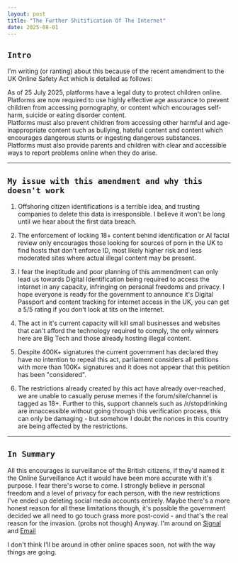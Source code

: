 ```yaml
---
layout: post
title: "The Further Shitification Of The Internet"
date: 2025-08-01
---
```


## `Intro`

I'm writing (or ranting) about this because of the recent amendment to the UK Online Safety Act which is detailed as follows: 

<div class="highlighted-block"> 
As of 25 July 2025, platforms have a legal duty to protect children online. Platforms are now required to use highly effective age assurance to prevent children from accessing pornography, or content which encourages self-harm, suicide or eating disorder content.
</div>
<div class="highlighted-block"> 
Platforms must also prevent children from accessing other harmful and age-inappropriate content such as bullying, hateful content and content which encourages dangerous stunts or ingesting dangerous substances. Platforms must also provide parents and children with clear and accessible ways to report problems online when they do arise.
</div>

---

## `My issue with this amendment and why this doesn't work`

1. Offshoring citizen identifications is a terrible idea, and trusting companies to delete this data is irresponsible. I believe it won't be long until we hear about the first data breach. 

2. The enforcement of locking 18+ content behind identification or AI facial review only encourages those looking for sources of porn in the UK to find hosts that don't enforce ID, most likely higher risk and less moderated sites where actual illegal content may be present. 

3. I fear the ineptitude and poor planning of this ammendment can only lead us towards Digital Identification being required to access the internet in any capacity, infringing on personal freedoms and privacy. I hope everyone is ready for the government to announce it's Digital Passport and content tracking for internet access in the UK, you can get a 5/5 rating if you don't look at tits on the internet. 

4. The act in it's current capacity will kill small businesses and websites that can't afford the technology required to comply, the only winners here are Big Tech and those already hosting illegal content. 

5. Despite 400K+ signatures the current government has declared they have no intention to repeal this act, parliament considers all petitions with more than 100K+ signatures and it does not appear that this petition has been "considered". 

6. The restrictions already created by this act have already over-reached, we are unable to casually peruse memes if the forum/site/channel is tagged as 18+. Further to this, support channels such as /r/stopdrinking are innaccessible without going through this verification process, this can only be damaging - but somehow I doubt the nonces in this country are being affected by the restrictions. 

---

## `In Summary`

All this encourages is surveillance of the British citizens, if they'd named it the Online Surveillance Act it would have been more accurate with it's purpose. I fear there's worse to come. 
I strongly believe in personal freedom and a level of privacy for each person, with the new restrictions I've ended up deleting social media accounts entirely. Maybe there's a more honest reason for all these limitations though, it's possible the government decided we all need to go touch grass more post-covid - and that's the real reason for the invasion. (probs not though) 
Anyway. I'm around on [Signal](https://signal.me/#eu/bYV6XVD40SW8OVSmiP9blASSj97NlVkLIrq7BsxkPjiEk63rWjdNUqGP02uvuBzu) and [Email](mailto:thebluenowhere@protonmail.com)

I don't think I'll be around in other online spaces soon, not with the way things are going. 


